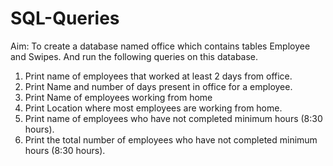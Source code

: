 # SQL-Queries
Aim:
  To create a database named office which contains tables Employee and Swipes.
  And run the following queries on this database.

1. Print name of employees that worked at least 2 days from office.
2. Print Name and number of days present in office for a employee.
3. Print Name of employees working from home
4. Print Location where most employees are working from home.
5. Print name of employees who have not completed minimum hours (8:30 hours).
6. Print the total number of employees who have not completed minimum hours (8:30 hours).
 
